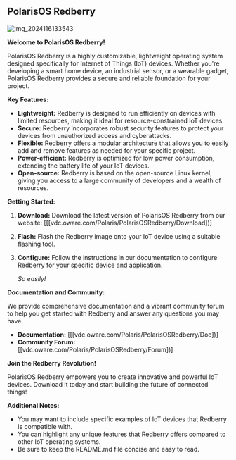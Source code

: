 ## PolarisOS Redberry
![img_2024116133543](https://github.com/VaysiDevelopmentCenter/HorizonGreenHeart/assets/151166631/c9f90aab-030a-465d-89d0-9effa3e2538e)


**Welcome to PolarisOS Redberry!**

PolarisOS Redberry is a highly customizable, lightweight operating system designed specifically for Internet of Things (IoT) devices. Whether you're developing a smart home device, an industrial sensor, or a wearable gadget, PolarisOS Redberry provides a secure and reliable foundation for your project.

**Key Features:**

* **Lightweight:** Redberry is designed to run efficiently on devices with limited resources, making it ideal for resource-constrained IoT devices.
* **Secure:** Redberry incorporates robust security features to protect your devices from unauthorized access and cyberattacks.
* **Flexible:** Redberry offers a modular architecture that allows you to easily add and remove features as needed for your specific project.
* **Power-efficient:** Redberry is optimized for low power consumption, extending the battery life of your IoT devices.
* **Open-source:** Redberry is based on the open-source Linux kernel, giving you access to a large community of developers and a wealth of resources.

**Getting Started:**

1. **Download:** Download the latest version of PolarisOS Redberry from our website: [[[vdc.oware.com/Polaris/PolarisOSRedberry/Download])]
2. **Flash:** Flash the Redberry image onto your IoT device using a suitable flashing tool.
3. **Configure:** Follow the instructions in our documentation to configure Redberry for your specific device and application.

   _So easily!_

**Documentation and Community:**

We provide comprehensive documentation and a vibrant community forum to help you get started with Redberry and answer any questions you may have.

* **Documentation:** [[[vdc.oware.com/Polaris/PolarisOSRedberry/Doc])]
* **Community Forum:** [[vdc.oware.com/Polaris/PolarisOSRedberry/Forum])]

**Join the Redberry Revolution!**

PolarisOS Redberry empowers you to create innovative and powerful IoT devices. Download it today and start building the future of connected things!

**Additional Notes:**

* You may want to include specific examples of IoT devices that Redberry is compatible with.
* You can highlight any unique features that Redberry offers compared to other IoT operating systems.
* Be sure to keep the README.md file concise and easy to read.
